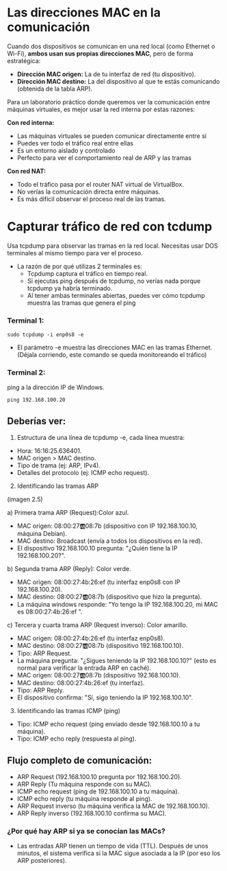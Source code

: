 # Las direcciones MAC en la comunicación
Cuando dos dispositivos se comunican en una red local (como Ethernet o Wi-Fi), **ambos usan sus propias direcciones MAC**, pero de forma estratégica:
- **Dirección MAC origen:**  La de tu interfaz de red (tu dispositivo).
- **Dirección MAC destino:** La del dispositivo al que te estás comunicando (obtenida de la tabla ARP).

Para un laboratorio práctico donde queremos ver la comunicación entre máquinas virtuales, es mejor usar la red interna por estas razones:

**Con red interna:**

- Las máquinas virtuales se pueden comunicar directamente entre sí
- Puedes ver todo el tráfico real entre ellas
- Es un entorno aislado y controlado
- Perfecto para ver el comportamiento real de ARP y las tramas

**Con red NAT:**

- Todo el tráfico pasa por el router NAT virtual de VirtualBox.
- No verías la comunicación directa entre máquinas.
- Es más difícil observar el proceso real de las tramas.

# Capturar tráfico de red con tcdump
Usa tcpdump para observar las tramas en la red local. Necesitas usar DOS terminales al mismo tiempo para ver el proceso.
- La razón de por qué utilizas 2 terminales es:
  - Tcpdump captura el tráfico en tiempo real.
  - Si ejecutas ping después de tcpdump, no verías nada porque tcpdump ya habría terminado.
  - Al tener ambas terminales abiertas, puedes ver cómo tcpdump muestra las tramas que genera el ping

   
### Terminal 1:

    sudo tcpdump -i enp0s8 -e
- El parámetro -e muestra las direcciones MAC en las tramas Ethernet. (Déjala corriendo, este comando se queda monitoreando el tráfico)

### Terminal 2:
ping a la dirección IP de Windows.

    ping 192.168.100.20

## Deberías ver:
1. Estructura de una línea de tcpdump -e, cada línea muestra:
- Hora: 16:16:25.636401.
- MAC origen > MAC destino.
- Tipo de trama (ej: ARP, IPv4).
- Detalles del protocolo (ej: ICMP echo request).
  
2. Identificando las tramas ARP
   
(imagen 2.5)

  a) Primera trama ARP (Request):Color azul.
  
  - MAC origen: 08:00:27:ab:08:7b (dispositivo con IP 192.168.100.10, máquina Debian).
  - MAC destino: Broadcast (envía a todos los dispositivos en la red).
  - El dispositivo 192.168.100.10 pregunta: "¿Quién tiene la IP 192.168.100.20?".
    
  b) Segunda trama ARP (Reply): Color verde.
  
  - MAC origen: 08:00:27:4b:26:ef (tu interfaz enp0s8 con IP 192.168.100.20).
  - MAC destino: 08:00:27:ab:08:7b (dispositivo que hizo la pregunta).
  - La máquina windows responde: "Yo tengo la IP 192.168.100.20, mi MAC es 08:00:27:4b:26:ef ".
    
  c) Tercera y cuarta trama ARP (Request inverso): Color amarillo.
  
  - MAC origen: 08:00:27:4b:26:ef (tu interfaz enp0s8).
  - MAC destino: 08:00:27:ab:08:7b (dispositivo 192.168.100.10).
  - Tipo: ARP Request.
  - La máquina pregunta: "¿Sigues teniendo la IP 192.168.100.10?" (esto es normal para verificar la entrada ARP en caché).
  - MAC origen: 08:00:27:ab:08:7b (dispositivo 192.168.100.10).
  - MAC destino: 08:00:27:4b:26:ef (tu interfaz).
  - Tipo: ARP Reply.
  - El dispositivo confirma: "Sí, sigo teniendo la IP 192.168.100.10".
    
3. Identificando las tramas ICMP (ping)
  - Tipo: ICMP echo request (ping enviado desde 192.168.100.10 a tu máquina).
  - Tipo: ICMP echo reply (respuesta al ping).

## Flujo completo de comunicación:
- ARP Request (192.168.100.10 pregunta por 192.168.100.20).
- ARP Reply (Tu máquina responde con su MAC).
- ICMP echo request (ping de 192.168.100.10 a tu máquina).
- ICMP echo reply (tu máquina responde al ping).
- ARP Request inverso (tu máquina verifica la MAC de 192.168.100.10).
- ARP Reply inverso (192.168.100.10 confirma su MAC).

###  ¿Por qué hay ARP si ya se conocían las MACs?
- Las entradas ARP tienen un tiempo de vida (TTL). Después de unos minutos, el sistema verifica si la MAC sigue asociada a la IP (por eso los ARP posteriores).
